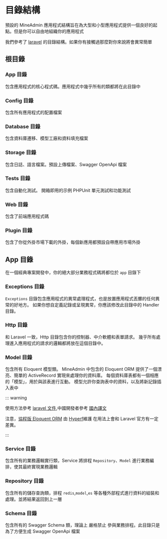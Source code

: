 # 目錄結構

預設的 MineAdmin 應用程式結構旨在為大型和小型應用程式提供一個良好的起點。但是你可以自由地組織你的應用程式

我們參考了 [laravel](https://laravel.com/) 的目錄結構。如果你有接觸過那麼對你來說將會異常簡單

## 根目錄

### App 目錄

包含應用程式的核心程式碼。應用程式中幾乎所有的類都將在此目錄中

### Config 目錄

包含所有應用程式的配置檔案

### Database 目錄

包含資料庫遷移、模型工廠和資料填充檔案

### Storage 目錄

包含日誌、語言檔案。預設上傳檔案、Swagger OpenApi 檔案

### Tests 目錄

包含自動化測試。 開箱即用的示例 PHPUnit 單元測試和功能測試

### Web 目錄

包含了前端應用程式碼

### Plugin 目錄

包含了你從外掛市場下載的外掛，每個新應用都預設自帶應用市場外掛

## App 目錄

在一個經典專案開發中，你的絕大部分業務程式碼將都位於 `app` 目錄下

### Exceptions 目錄

`Exceptions` 目錄包含應用程式的異常處理程式，也是放置應用程式丟擲的任何異常的好地方。 如果你想自定義記錄或呈現異常，你應該修改此目錄中的 Handler 目錄。

### Http 目錄

和 Laravel 一致，Http 目錄包含你的控制器、中介軟體和表單請求。 幾乎所有處理進入應用程式的請求的邏輯都將放在這個目錄中。


### Model 目錄

包含所有 Eloquent 模型類。 MineAdmin 中包含的 Eloquent ORM 提供了一個漂亮、簡單的 ActiveRecord 實現來處理你的資料庫。 每個資料庫表都有一個相應的「模型」，用於與該表進行互動。 模型允許你查詢表中的資料，以及將新記錄插入表中

::: warning

使用方法參考 [laravel 文件](https://laravel.com/docs/11.x/eloquent),中國開發者參考 [國內譯文](https://learnku.com/docs/laravel/10.x/eloquent/14888)

注意，[協程版 Eloquent ORM](https://hyperf.wiki/3.1/#/en/) 由 [Hyperf](https://github.com/hyperf/hyperf)維護
在用法上會和 Laravel 官方有一定差異。

:::

### Service 目錄

包含所有的業務邏輯實行類，Service 將排程 `Repository`、`Model` 進行業務編排，使其最終實現業務邏輯

### Repository 目錄

包含所有的儲存查詢類，排程 `redis`,`model`,`es` 等各種外部程式進行資料的組裝和處理。並將結果返回到上一層

### Schema 目錄

包含所有的 Swagger Schema 類，理論上 <el-tag type="danger">嚴格禁止</el-tag> 參與業務排程。此目錄只是為了方便生成 Swagger OpenApi 檔案

